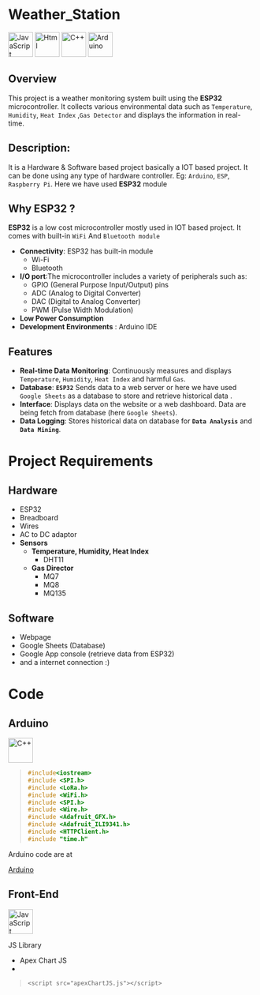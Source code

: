 # Weather_Station

<div align="left">

<img src="https://cdn.jsdelivr.net/gh/devicons/devicon@latest/icons/javascript/javascript-original.svg" height="50px" alt="JavaScript"  />


<img src="https://cdn.jsdelivr.net/gh/devicons/devicon@latest/icons/html5/html5-original.svg" height="50px" alt="Html"  />
          

<img src="https://cdn.jsdelivr.net/gh/devicons/devicon@latest/icons/cplusplus/cplusplus-original.svg" height="50px" alt="C++" />  

<img src="https://cdn.jsdelivr.net/gh/devicons/devicon@latest/icons/arduino/arduino-original-wordmark.svg" height="50px" alt="Arduino" />  
    
</div>
          





## Overview
This project is a weather monitoring system built using the **ESP32** microcontroller. 
It collects various environmental data such as `Temperature`, `Humidity`, `Heat Index` ,`Gas Detector` and displays the information in real-time.






## Description:
It is a Hardware & Software based project basically a IOT based project. 
It can be done using any type of hardware controller. Eg: `Arduino`, `ESP`, `Raspberry Pi`.
Here we have used **ESP32** module 




## Why ESP32 ?
**ESP32** is a low cost microcontroller mostly used in IOT based project. It comes with built-in `WiFi` And `Bluetooth module` 
- **Connectivity**: ESP32 has built-in module 
  - Wi-Fi 
  - Bluetooth 
- **I/O port**:The microcontroller includes a variety of peripherals such as:
  - GPIO (General Purpose Input/Output) pins
  - ADC (Analog to Digital Converter)
  - DAC (Digital to Analog Converter)
  - PWM (Pulse Width Modulation)
- **Low Power Consumption**
- **Development Environments** : Arduino IDE





## Features
- **Real-time Data Monitoring**: Continuously measures and displays `Temperature`, `Humidity`, `Heat Index` and harmful `Gas`.
- **Database**: **`ESP32`** Sends data to a web server or here we have used `Google Sheets` as a database to store and retrieve historical data .
- **Interface**: Displays data on the website or a web dashboard. Data are being fetch from database (here `Google Sheets`).
- **Data Logging**: Stores historical data on database for **`Data Analysis`** and **`Data Mining`**.



# Project Requirements
## Hardware
- ESP32 
- Breadboard
- Wires
- AC to DC adaptor 
- **Sensors**
  - **Temperature, Humidity, Heat Index**
    - DHT11
  - **Gas Director**
    - MQ7
    - MQ8
    - MQ135



## Software 
- Webpage 
- Google Sheets (Database)
- Google App console (retrieve data from ESP32)
- and a internet connection :)


# Code 
## Arduino

<img src="https://cdn.jsdelivr.net/gh/devicons/devicon@latest/icons/cplusplus/cplusplus-original.svg" height="50px" alt="C++" />  


> ``` C++
> #include<iostream>
> #include <SPI.h>
> #include <LoRa.h>
> #include <WiFi.h>
> #include <SPI.h>
> #include <Wire.h>
> #include <Adafruit_GFX.h>
> #include <Adafruit_ILI9341.h>
> #include <HTTPClient.h>
> #include "time.h"
> ```

Arduino code are at 

[Arduino](Arduino/Readme.md)


## Front-End 

<img src="https://cdn.jsdelivr.net/gh/devicons/devicon@latest/icons/javascript/javascript-original.svg" height="50px" alt="JavaScript"  />

JS Library 
- Apex Chart JS 
- 

> ```Js 
> <script src="apexChartJS.js"></script>
> ```